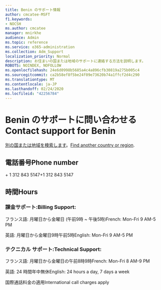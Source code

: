 ```yaml
---
title: Benin のサポート情報
author: cmcatee-MSFT
f1.keywords:
- NOCSH
ms.author: cmcatee
manager: mnirkhe
audience: Admin
ms.topic: reference
ms.service: o365-administration
ms.collection: Adm_Support
localization_priority: Normal
description: お住まいの国または地域のサポートに連絡する方法を説明します。
ROBOTS: NOINDEX, NOFOLLOW
ms.openlocfilehash: 24e6d0998b5685a4c4a896cfb30819a275b005c4
ms.sourcegitcommit: ca2b58ef8f5be24f09e73620b74a1ffcf2d4c290
ms.translationtype: MT
ms.contentlocale: ja-JP
ms.lasthandoff: 02/24/2020
ms.locfileid: "42256784"
---
```

# <a name="contact-support-for-benin"></a><span data-ttu-id="63827-103">Benin のサポートに問い合わせる</span><span class="sxs-lookup"><span data-stu-id="63827-103">Contact support for Benin</span></span>

<span data-ttu-id="63827-104">[別の国または地域を検索します](../contact-support-for-business-products.md)。</span><span class="sxs-lookup"><span data-stu-id="63827-104">[Find another country or region](../contact-support-for-business-products.md).</span></span>

## <a name="phone-number"></a><span data-ttu-id="63827-105">電話番号</span><span class="sxs-lookup"><span data-stu-id="63827-105">Phone number</span></span>
<span data-ttu-id="63827-106">+ 1 312 843 5147</span><span class="sxs-lookup"><span data-stu-id="63827-106">+1 312 843 5147</span></span>

## <a name="hours"></a><span data-ttu-id="63827-107">時間</span><span class="sxs-lookup"><span data-stu-id="63827-107">Hours</span></span>
### <a name="billing-support"></a><span data-ttu-id="63827-108">課金サポート:</span><span class="sxs-lookup"><span data-stu-id="63827-108">Billing Support:</span></span>

<span data-ttu-id="63827-109">フランス語: 月曜日から金曜日 (午前9時 ~ 午後5時)</span><span class="sxs-lookup"><span data-stu-id="63827-109">French: Mon-Fri 9 AM-5 PM</span></span>

<span data-ttu-id="63827-110">英語: 月曜日から金曜日9時午前5時</span><span class="sxs-lookup"><span data-stu-id="63827-110">English: Mon-Fri 9 AM-5 PM</span></span>

### <a name="technical-support"></a><span data-ttu-id="63827-111">テクニカル サポート:</span><span class="sxs-lookup"><span data-stu-id="63827-111">Technical Support:</span></span>

<span data-ttu-id="63827-112">フランス語: 月曜日から金曜日の午前8時9時</span><span class="sxs-lookup"><span data-stu-id="63827-112">French: Mon-Fri 8 AM-9 PM</span></span>

<span data-ttu-id="63827-113">英語: 24 時間年中無休</span><span class="sxs-lookup"><span data-stu-id="63827-113">English: 24 hours a day, 7 days a week</span></span>

<span data-ttu-id="63827-114">国際通話料金の適用</span><span class="sxs-lookup"><span data-stu-id="63827-114">International call charges apply</span></span>